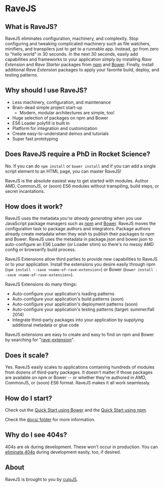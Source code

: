 # RaveJS


## What is RaveJS?

RaveJS eliminates configuration, machinery, and complexity.  Stop
configuring and tweaking complicated machinery such as file watchers,
minifiers, and transpilers just to get to a runnable app.  Instead, go
from zero to "hello world" in 30 seconds.  In the next 30 seconds, easily
add capabilities and frameworks to your application simply by installing
*Rave Extension* and *Rave Starter* packages from
[npm](//www.npmjs.org/search?q=rave-extension) and
[Bower](//bower.io/search/?q=rave-extension). Finally, install additional
*Rave Extension* packages to apply your favorite build, deploy, and testing
patterns.

## Why should I use RaveJS?

-	Less machinery, configuration, and maintenance
-	Brain-dead simple project start-up
	-	Modern, modular architectures are simple, too!
-	Huge selection of packages on npm and Bower
-	ES6 Loader polyfill is built in
-	Platform for integration and customization
-	Create easy-to-understand demos and tutorials
-	Super fast prototyping


## Does RaveJS require a PhD in Rocket Science?

No.  If you can do `npm install` or `bower install` and if you can add
a single script element to an HTML page, you can master RaveJS!

RaveJS is the absolute easiest way to get started with modules.  Author AMD,
CommonJS, or (soon) ES6 modules without transpiling, build steps, or secret
incantations.


## How does it work?

RaveJS uses the metadata *you're already generating* when you use JavaScript
package managers such as [npm](//npmjs.org) and [Bower](//bower.io).
RaveJS moves the configuration task to package authors and integrators.
Package authors already create metadata when they wish to publish their
packages to npm and Bower.  RaveJS uses the metadata in package.json and
bower.json to auto-configure an ES6 Loader (or Loader shim) so there's no
messy AMD config or browserify build process.

RaveJS Extensions allow third parties to provide new capabilities
to RaveJS or to your application.  Install the extensions you desire easily
through npm (`npm install --save <name-of-rave-extension>`) or Bower
(`bower install --save <name-of-rave-extension>`).

RaveJS Extensions do many things:

- Auto-configure your application's loading patterns
- Auto-configure your application's build patterns (soon)
- Auto-configure your application's deployment patterns (soon)
- Auto-configure your application's testing patterns (target: summer/fall 2014)
- Integrate third-party packages into your application by supplying additional
  metadata or glue code

RaveJS extensions are easy to create and easy to find on npm and
Bower by searching for "[rave-extension](https://www.npmjs.org/search?q=rave-extension)".


## Does it scale?

Yes. RaveJS easily scales to applications containing hundreds of modules
from dozens of third-party packages.  It doesn't matter if those packages
are available on npm or Bower -- or whether they're authored in AMD, CommonJS,
or (soon) ES6 format.  RaveJS makes it all work seamlessly.


## How do I start?

Check out the [Quick Start using Bower](./docs/quick-start-bower.md)
and the [Quick Start using npm](./docs/quick-start-npm.md).

Check the [docs/ folder](./docs/) for more information.

## Why do I see 404s?

404s are ok during development.  These won't occur in production. You can
[eliminate 404s](./docs/404s.md) during development easily, too, if desired.


## About

RaveJS is brought to you by [cujoJS](http://cujojs.com).
